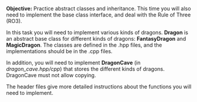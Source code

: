 **Objective:** Practice abstract classes and inheritance. This time
  you will also need to implement the base class interface, and deal
  with the Rule of Three (RO3).

In this task you will need to implement various kinds of
dragons. **Dragon** is an abstract base class for different kinds of
dragons:  **FantasyDragon** and **MagicDragon**. The
classes are defined in the .hpp files,
and the implementations should be in the .cpp files.

In addition, you will need to implement **DragonCave** (in
*dragon_cave.hpp/cpp*) that stores the different kinds of dragons. DragonCave 
must not allow copying.

The header files give more detailed instructions about the functions
you will need to implement.